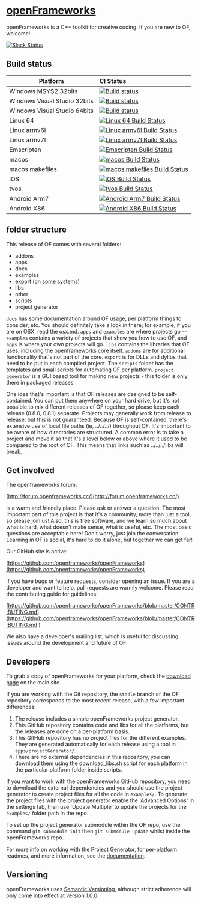 [openFrameworks](http://openframeworks.cc/)
================

openFrameworks is a C++ toolkit for creative coding.  If you are new to OF, welcome!

[![Slack Status](https://ofslack.herokuapp.com/badge.svg)](https://ofslack.herokuapp.com)

## Build status

Platform                     | CI Status
-----------------------------|:---------
Windows MSYS2 32bits         | [![Build status](https://appveyor-matrix-badges.herokuapp.com/repos/arturoc/openFrameworks/branch/master/1)](https://ci.appveyor.com/project/arturoc/openFrameworks/branch/master)
Windows Visual Studio 32bits | [![Build status](https://appveyor-matrix-badges.herokuapp.com/repos/arturoc/openFrameworks/branch/master/2)](https://ci.appveyor.com/project/arturoc/openFrameworks/branch/master)
Windows Visual Studio 64bits | [![Build status](https://appveyor-matrix-badges.herokuapp.com/repos/arturoc/openFrameworks/branch/master/3)](https://ci.appveyor.com/project/arturoc/openFrameworks/branch/master)
Linux 64                     | [![Linux 64 Build Status](http://badges.herokuapp.com/travis/openframeworks/openFrameworks?env=TARGET="linux64"&label=build&branch=master)](https://travis-ci.org/openframeworks/openFrameworks)
Linux armv6l                 | [![Linux armv6l Build Status](http://badges.herokuapp.com/travis/openframeworks/openFrameworks?env=TARGET="linuxarmv6l"&label=build&branch=master)](https://travis-ci.org/openframeworks/openFrameworks)
Linux armv7l                 | [![Linux armv7l Build Status](http://badges.herokuapp.com/travis/openframeworks/openFrameworks?env=TARGET="linuxarmv7l"&label=build&branch=master)](https://travis-ci.org/openframeworks/openFrameworks)
Emscripten                   | [![Emscripten Build Status](http://badges.herokuapp.com/travis/openframeworks/openFrameworks?env=TARGET="emscripten"&label=build&branch=master)](https://travis-ci.org/openframeworks/openFrameworks)
macos                        | [![macos Build Status](http://badges.herokuapp.com/travis/openframeworks/openFrameworks?env=TARGET="osx"&label=build&branch=master)](https://travis-ci.org/openframeworks/openFrameworks)
macos makefiles              | [![macos makefiles Build Status](http://badges.herokuapp.com/travis/openframeworks/openFrameworks?env=OPT="makefiles"&label=build&branch=master)](https://travis-ci.org/openframeworks/openFrameworks)
iOS                          | [![iOS Build Status](http://badges.herokuapp.com/travis/openframeworks/openFrameworks?env=TARGET="ios"&label=build&branch=master)](https://travis-ci.org/openframeworks/openFrameworks)
tvos                         | [![tvos Build Status](http://badges.herokuapp.com/travis/openframeworks/openFrameworks?env=TARGET="tvos"&label=build&branch=master)](https://travis-ci.org/openframeworks/openFrameworks)
Android Arm7                 | [![Android Arm7 Build Status](http://badges.herokuapp.com/travis/openframeworks/openFrameworks?env=GRADLE_TARGET="compileArm7DebugSources"&label=build&branch=master)](https://travis-ci.org/openframeworks/openFrameworks)
Android X86                  | [![Android X86 Build Status](http://badges.herokuapp.com/travis/openframeworks/openFrameworks?env=GRADLE_TARGET="compileX86DebugSources"&label=build&branch=master)](https://travis-ci.org/openframeworks/openFrameworks)


## folder structure

This release of OF comes with several folders:

* addons
* apps
* docs
* examples
* export (on some systems)
* libs
* other
* scripts
* project generator


`docs` has some documentation around OF usage, per platform things to consider, etc. You should definitely take a look in there; for example, if you are on OSX, read the osx.md.   `apps` and `examples` are where projects go -- `examples` contains a variety of projects that show you how to use OF, and `apps` is where your own projects will go.  `libs` contains the libraries that OF uses, including the openframeworks core itself.  `addons` are for additional functionality that's not part of the core.  `export` is for DLLs and dylibs that need to be put in each compiled project.  The `scripts` folder has the templates and small scripts for automating OF per platform. `project generator` is a GUI based tool for making new projects - this folder is only there in packaged releases.  

One idea that's important is that OF releases are designed to be self-contained.  You can put them anywhere on your hard drive, but it's not possible to mix different releases of OF together, so please keep each release (0.8.0, 0.8.1) separate.  Projects may generally work from release to release, but this is not guaranteed.  Because OF is self-contained, there's extensive use of local file paths (ie, ../../../) throughout OF.  It's important to be aware of how directories are structured.  A common error is to take a project and move it so that it's a level below or above where it used to be compared to the root of OF.  This means that links such as ../../../libs will break.  

## Get involved

The openframeworks forum:

[http://forum.openframeworks.cc/](http://forum.openframeworks.cc/)

is a warm and friendly place.  Please ask or answer a question.  The most important part of this project is that it's a community, more than just a tool, so please join us!  Also, this is free software, and we learn so much about what is hard, what doesn't make sense, what is useful, etc. The most basic questions are acceptable here!  Don't worry, just join the conversation.  Learning in OF is social, it's hard to do it alone, but together we can get far!

Our GitHub site is active:

[https://github.com/openframeworks/openFrameworks](https://github.com/openframeworks/openFrameworks)

if you have bugs or feature requests, consider opening an issue.  If you are a developer and want to help, pull requests are warmly welcome.  Please read the contributing guide for guidelines:

[https://github.com/openframeworks/openFrameworks/blob/master/CONTRIBUTING.md](https://github.com/openframeworks/openFrameworks/blob/master/CONTRIBUTING.md
)

We also have a developer's mailing list, which is useful for discussing issues around the development and future of OF.

## Developers

To grab a copy of openFrameworks for your platform, check the [download page](http://openframeworks.cc/download) on the main site.  

If you are working with the Git repository, the `stable` branch of the OF repository corresponds to the most recent release, with a few important differences:  

1. The release includes a simple openFrameworks project generator.
2. This GitHub repository contains code and libs for all the platforms, but the releases are done on a per-platform basis.
3. This GitHub repository has no project files for the different examples. They are generated automatically for each release using a tool in `apps/projectGenerator/`.
4. There are no external dependencies in this repository, you can download them using the download_libs.sh script for each platform in the particular platform folder inside scripts.

If you want to work with the openFrameworks GitHub repository, you need to download the external dependencies and you should use the project generator to create project files for all the code in `examples/`.  To generate the project files with the project generator enable the 'Advanced Options' in the settings tab, then use 'Update Multiple' to update the projects for the `examples/` folder path in the repo.

To set up the project generator submodule within the OF repo, use the command `git submodule init` then `git submodule update` whilst inside the openFrameworks repo.

For more info on working with the Project Generator, for per-platform readmes, and more information, see the [documentation](docs/table_of_contents.md).

## Versioning

openFrameworks uses [Semantic Versioning](http://semver.org/), although strict adherence will only come into effect at version 1.0.0.
